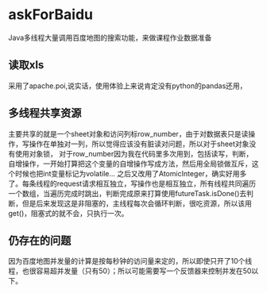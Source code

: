 # askForBaidu
Java多线程大量调用百度地图的搜索功能，来做课程作业数据准备
## 读取xls
采用了apache.poi,说实话，使用体验上来说肯定没有python的pandas还用，
## 多线程共享资源
主要共享的就是一个sheet对象和访问列标row_number，由于对数据表只是读操作，写操作在单独对一列，所以觉得应该没有脏读对问题，所以对于sheet对象没有使用对象锁，
对于row_number因为我在代码里多次用到，包括读写，判断，自增操作，一开始打算把这个变量的自增操作写成方法，然后用全局锁做互斥，这个时候也把int变量标记为volatile...
之后又改用了AtomicInteger，确实好用多了。每条线程的request请求相互独立，写操作也是相互独立，所有线程共同遍历一个数组，当遍历完成时跳出，判断完成原来打算使用futureTask.isDone()去判断，但是后来发现这是非阻塞的，主线程每次会循环判断，很吃资源，所以该用get()，阻塞式的就不会，只执行一次。
## 仍存在的问题
因为百度地图并发量的计算是按每秒钟的访问量来定的，所以即使只开了10个线程，也很容易超并发量（只有50）；所以可能需要写一个反馈器来控制并发在50以下。
